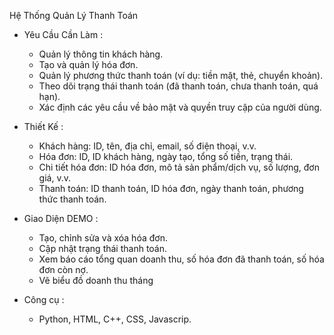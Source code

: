 Hệ Thống Quản Lý Thanh Toán

* Yêu Cầu Cần Làm :
  - Quản lý thông tin khách hàng.
  - Tạo và quản lý hóa đơn.
  - Quản lý phương thức thanh toán (ví dụ: tiền mặt, thẻ, chuyển khoản).
  - Theo dõi trạng thái thanh toán (đã thanh toán, chưa thanh toán, quá hạn).
  - Xác định các yêu cầu về bảo mật và quyền truy cập của người dùng.

* Thiết Kế :
  - Khách hàng: ID, tên, địa chỉ, email, số điện thoại, v.v.
  - Hóa đơn: ID, ID khách hàng, ngày tạo, tổng số tiền, trạng thái.
  - Chi tiết hóa đơn: ID hóa đơn, mô tả sản phẩm/dịch vụ, số lượng, đơn giá, v.v.
  - Thanh toán: ID thanh toán, ID hóa đơn, ngày thanh toán, phương thức thanh toán.

* Giao Diện DEMO :
  - Tạo, chỉnh sửa và xóa hóa đơn.
  - Cập nhật trạng thái thanh toán.
  - Xem báo cáo tổng quan doanh thu, số hóa đơn đã thanh toán, số hóa đơn còn nợ.
  - Vẽ biểu đồ doanh thu tháng

* Công cụ :
  - Python, HTML, C++, CSS, Javascrip.
